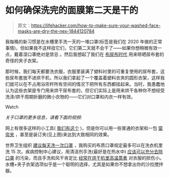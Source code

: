 # 如何确保洗完的面膜第二天是干的

> 原文：<https://lifehacker.com/how-to-make-sure-your-washed-face-masks-are-dry-the-nex-1844120784>

我每晚的新习惯是在水槽里手洗一天的一堆口罩(标签是我们在 2020 年做的正常事情)，但如果我不这样挂它们，它们第二天就不会干了——如果你想稍微有效一点，戴着湿口罩绝对是禁忌 。然后我想起了我们在 [布尿布时代](https://offspring.lifehacker.com/what-you-need-to-know-before-you-start-cloth-diapering-1841793159) 用来晾晒尿布套的奇怪的夹子衣架。

那时候，我们每天都要洗衣服，衣服里装满了塑料衬里的可重复使用的尿布套，这些尿布套放不进烘干机，所以我们拿起了一个覆盖着塑料衣夹的圆形衣架，这样我们就可以在不占用浴帘杆所有空间的情况下把所有东西都挂起来。当时，我愚蠢地认为这些衣架是专门用来烘干尿布套的，但它们实际上是用来烘干各种你不想经受洗涤/烘干周期折磨的微小衣物的——它们对口罩和内衣一样有效。

Watch

*关于口罩的更多信息，请看下面的视频:*

网上有很多这样的小工具( [我们有这个](https://www.amazon.com/Whitmor-Clip-Drip-Hanger-Hanging/dp/B0001E839U/ref=asc_df_B0001E839U?asc_campaign=InlineText&asc_refurl=https://lifehacker.com/how-to-make-sure-your-washed-face-masks-are-dry-the-nex-1844120784&asc_source=&tag=kinjalifehackerlink-20) )，但是你可以用一些普通的衣架和一包 [窗帘夹](https://www.kohls.com/product/prd-2837164/rod-desyne-24-pk-curtain-clips.jsp) ，甚至是装订夹(见上图)来达到大致相同的效果。

世界卫生组织 [建议每天洗一次口罩](https://lifehacker.com/heres-how-often-you-should-wash-your-face-mask-1844012206) ，我购买的布质口罩规定最多可以在洗衣机里洗 15 次。疾病控制中心建议，用清洁剂手洗(最好是在热水中) [应该可以充分去除口罩](https://medicalxpress.com/news/2020-05-reusable-mask.html) 的污染，而且手洗和风干肯定比 [经常在烘干机里高温蒸煮](https://lifehacker.com/use-the-shortest-coldest-wash-cycle-to-preserve-your-c-1844101617) 对衣服的损伤小。水槽+夹子衣架选项似乎是一个聪明的选择，尤其是如果你不想拿出你的沙拉搅拌器。